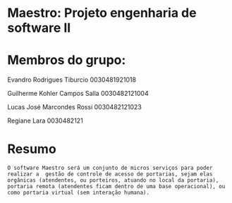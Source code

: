 # Maestro: Projeto engenharia de software II
# Membros do grupo:
Evandro Rodrigues Tiburcio   	0030481921018

Guilherme Kohler Campos Salla   0030482121004

Lucas José Marcondes Rossi   	0030482121023

Regiane Lara          		0030482121

# Resumo

	O software Maestro será um conjunto de micros serviços para poder realizar a  gestão de controle de acesso de portarias, sejam elas orgânicas (atendentes, ou porteiros, atuando no local da portaria), portaria remota (atendentes ficam dentro de uma base operacional), ou como portaria virtual (sem interação humana).
